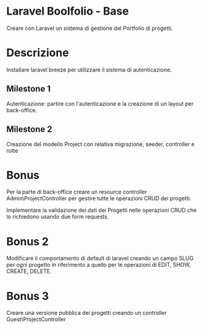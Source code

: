 # Laravel Boolfolio - Base

Creare con Laravel un sistema di gestione del Portfolio di progetti.

# Descrizione

Installare laravel breeze per utilizzare il sistema di autenticazione.

## Milestone 1

Autenticazione: partire con l'autenticazione e la creazione di un layout per back-office.

## Milestone 2

Creazione del modello Project con relativa migrazione, seeder, controller e rotte

# Bonus

Per la parte di back-office creare un resource controller Admin\ProjectController per gestire tutte le operazioni CRUD dei progetti.

Implementare la validazione dei dati dei Progetti nelle operazioni CRUD che lo richiedono usando due form requests.

# Bonus 2

Modificare il comportamento di default di laravel creando un campo SLUG per ogni progetto in riferimento a quello per le operazioni di EDIT, SHOW, CREATE, DELETE.

# Bonus 3

Creare una versione pubblica dei progetti creando un controller Guest\ProjectController
